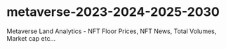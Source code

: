 # metaverse-2023-2024-2025-2030
Metaverse Land Analytics - NFT Floor Prices, NFT News, Total Volumes, Market cap etc...
